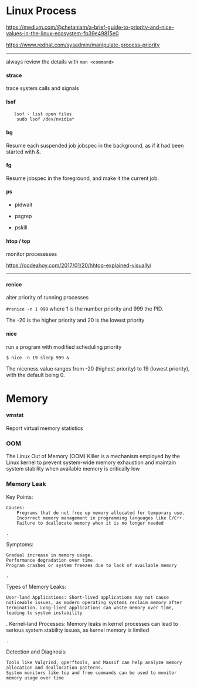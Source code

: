 # Linux Process

https://medium.com/@chetaniam/a-brief-guide-to-priority-and-nice-values-in-the-linux-ecosystem-fb39e49815e0

https://www.redhat.com/sysadmin/manipulate-process-priority

---

always review the details with `man <command>`

#### strace

trace system calls and signals

#### lsof

       lsof - list open files
        sudo lsof /dev/nvidia*

#### bg

Resume each suspended job jobspec in the background, as if it had been started with &.

#### fg

Resume jobspec in the foreground, and make it the current job.

#### ps

-   pidwait

-   psgrep

-   pskill

#### htop / top

monitor procesesses

https://codeahoy.com/2017/01/20/hhtop-explained-visually/

---

#### renice

alter priority of running processes

`#renice -n 1 999` where 1 is the number priority and 999 the PID.

The -20 is the higher priority and 20 is the lowest priority

#### nice

run a program with modified scheduling priority

`$ nice -n 19 sleep 999 &`

The niceness value ranges from -20 (highest priority) to 19 (lowest priority), with the default being 0.

# Memory

#### vmstat

Report virtual memory statistics

### OOM

The Linux Out of Memory (OOM) Killer is a mechanism employed by the Linux kernel to prevent system-wide memory exhaustion and maintain system stability when available memory is critically low

### Memory Leak

Key Points:

    Causes:
        Programs that do not free up memory allocated for temporary use.
        Incorrect memory management in programming languages like C/C++.
        Failure to deallocate memory when it is no longer needed

    .

Symptoms:

    Gradual increase in memory usage.
    Performance degradation over time.
    Program crashes or system freezes due to lack of available memory

    .

Types of Memory Leaks:

    User-land Applications: Short-lived applications may not cause noticeable issues, as modern operating systems reclaim memory after termination. Long-lived applications can waste memory over time, leading to system instability

.
Kernel-land Processes: Memory leaks in kernel processes can lead to serious system stability issues, as kernel memory is limited

    .

Detection and Diagnosis:

    Tools like Valgrind, gperftools, and Massif can help analyze memory allocation and deallocation patterns.
    System monitors like top and free commands can be used to monitor memory usage over time

